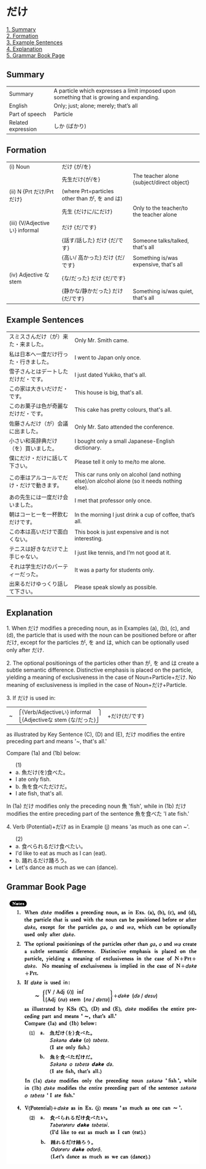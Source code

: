 # だけ

[1. Summary](#summary)<br>
[2. Formation](#formation)<br>
[3. Example Sentences](#example-sentences)<br>
[4. Explanation](#explanation)<br>
[5. Grammar Book Page](#grammar-book-page)<br>


## Summary

<table><tr>   <td>Summary</td>   <td>A particle which expresses a limit imposed upon something that is growing and expanding.</td></tr><tr>   <td>English</td>   <td>Only; just; alone; merely; that’s all</td></tr><tr>   <td>Part of speech</td>   <td>Particle</td></tr><tr>   <td>Related expression</td>   <td>しか (ばかり)</td></tr></table>

## Formation

<table class="table"><tbody><tr class="tr head"><td class="td"><span class="numbers">(i)</span> <span class="bold">Noun</span></td><td class="td"><span>だけ {</span><span class="concept">が</span>/<span class="concept">を</span><span>}</span></td><td class="td"></td></tr><tr class="tr"><td class="td"></td><td class="td"><span>先生</span><span class="concept">だけ</span><span>{</span><span class="concept">が</span>/<span class="concept">を</span><span>}</span></td><td class="td"><span>The teacher alone {subject/direct object}</span></td></tr><tr class="tr head"><td class="td"><span class="numbers">(ii)</span> <span class="bold">N {Prt だけ/Prt だけ}</span></td><td class="td"><span>(where Prt=particles other than が, を and は)</span> <span class="concept"></span></td><td class="td"></td></tr><tr class="tr"><td class="td"></td><td class="td"><span>先生 {</span><span class="concept">だけに</span><span>/</span><span class="concept">にだけ</span><span>}</span></td><td class="td"><span>Only to the teacher/to the teacher alone</span></td></tr><tr class="tr head"><td class="td"><span class="numbers">(iii)</span> <span class="bold">{V/Adjective い} informal</span></td><td class="td"><span class="concept">だけ</span> {<span class="concept">だ</span><span>/</span><span class="concept">です</span><span>}</span></td><td class="td"></td></tr><tr class="tr"><td class="td"></td><td class="td"><span>{話す/話した} <span class="concept">だけ</span> {<span class="concept">だ</span><span>/</span><span class="concept">です</span><span>}</span></span></td><td class="td"><span>Someone talks/talked, that's all</span></td></tr><tr class="tr"><td class="td"></td><td class="td"><span>{高い/ 高かった} <span class="concept">だけ</span> {<span class="concept">だ</span><span>/</span><span class="concept">です</span><span>}</span></span></td><td class="td"><span>Something is/was expensive, that's all</span></td></tr><tr class="tr head"><td class="td"><span class="numbers">(iv)</span> <span class="bold">Adjective な stem</span></td><td class="td"><span>{</span><span class="concept">な</span><span>/</span><span class="concept">だった</span><span>} </span><span class="concept">だけ</span><span> {</span><span class="concept">だ</span><span>/</span><span class="concept">です</span><span>}</span></td><td class="td"></td></tr><tr class="tr"><td class="td"></td><td class="td"><span>{静か</span><span class="concept">な</span><span>/静か</span><span class="concept">だった</span><span>} </span><span class="concept">だけ</span><span> {</span><span class="concept">だ</span><span>/</span><span class="concept">です</span><span>}</span></td><td class="td"><span>Something is/was quiet, that's all</span></td></tr></tbody></table>

## Example Sentences

<table><tr>   <td>スミスさんだけ（が）来た・来ました。</td>   <td>Only Mr. Smith came.</td></tr><tr>   <td>私は日本へ一度だけ行った・行きました。</td>   <td>I went to Japan only once.</td></tr><tr>   <td>雪子さんとはデートしただけだ・です。</td>   <td>I just dated Yukiko, that's all.</td></tr><tr>   <td>この家は大きいだけだ・です。</td>   <td>This house is big, that's all.</td></tr><tr>   <td>このお菓子は色が奇麗なだけだ・です。</td>   <td>This cake has pretty colours, that's all.</td></tr><tr>   <td>佐藤さんだけ（が）会議に出ました。</td>   <td>Only Mr. Sato attended the conference.</td></tr><tr>   <td>小さい和英辞典だけ（を）買いました。</td>   <td>I bought only a small Japanese-English dictionary.</td></tr><tr>   <td>僕にだけ・だけに話して下さい。</td>   <td>Please tell it only to me/to me alone.</td></tr><tr>   <td>この車はアルコールでだけ・だけで動きます。</td>   <td>This car runs only on alcohol (and nothing else)/on alcohol alone (so it needs nothing else).</td></tr><tr>   <td>あの先生には一度だけ会いました。</td>   <td>I met that professor only once.</td></tr><tr>   <td>朝はコーヒーを一杯飲むだけです。</td>   <td>In the morning I just drink a cup of coffee, that’s all.</td></tr><tr>   <td>この本は高いだけで面白くない。</td>   <td>This book is just expensive and is not interesting.</td></tr><tr>   <td>テニスは好きなだけで上手じゃない。</td>   <td>I just like tennis, and I’m not good at it.</td></tr><tr>   <td>それは学生だけのパーティーだった。</td>   <td>It was a party for students only.</td></tr><tr>   <td>出来るだけゆっくり話して下さい。</td>   <td>Please speak slowly as possible.</td></tr></table>

## Explanation

<p>1. When <span class="cloze">だけ</span> modifies a preceding noun, as in Examples (a), (b), (c), and (d), the particle that is used with the noun can be positioned before or after <span class="cloze">だけ</span>, except for the particles が, を and は,  which can be optionally used only after <span class="cloze">だけ</span>.</p>  <p>2. The optional positionings of the particles other than が, を and は create a subtle semantic difference. Distinctive emphasis is placed on the particle, yielding a meaning of exclusiveness in the case of Noun+Particle+<span class="cloze">だけ</span>. No meaning of exclusiveness is implied in the case of Noun+<span class="cloze">だけ</span>+Particle.</p>  <p>3. If だけ</span> is used in:</p>  <table class="table"> <tbody> <tr class="tr"> <td class="td">~</td> <td class="td">⎧{Verb/Adjectiveい} informal&nbsp;&nbsp;&nbsp;&nbsp;&nbsp;⎫<br>⎩{Adjectiveな stem {な/だった}⎭</td> <td class="td">+<span class="cloze">だけ</span>{だ/です}</td> </tr> </tbody> </table>   <p>as illustrated by Key Sentence (C), (D) and (E), <span class="cloze">だけ</span> modifies the entire preceding part and means '~, that's all.' <p>  <p>Compare (1a) and (1b) below:</p>  <ul>(1) <li>a. 魚<span class="cloze">だけ</span>(を)食べた。</li> <li>I ate only fish.</li> <div class="divide"></div> <li>b. 魚を食べた<span class="cloze">だけ</span>だ。</li> <li>I ate fish, that's all.</li> </ul>  <p>In (1a) <span class="cloze">だけ modifies only the preceding noun 魚 'fish', while in (1b)<span class="cloze"> だけ</span> modifies the entire preceding part of the sentence 魚を食べた 'I ate fish.'</p>  <p>4. Verb (Potential)+<span class="cloze">だけ</span> as in Example (j) means 'as much as one can ~'.</p>  <ul>(2) <li>a. 食べられる<span class="cloze">だけ</span>食べたい。</li> <li>I'd like to eat as much as I can (eat).</li> <div class="divide"></div> <li>b. 踊れる<span class="cloze">だけ</span>踊ろう。</li> <li>Let's dance as much as we can (dance).</li> </ul>

## Grammar Book Page

![](../img/Basicだけ.png)

